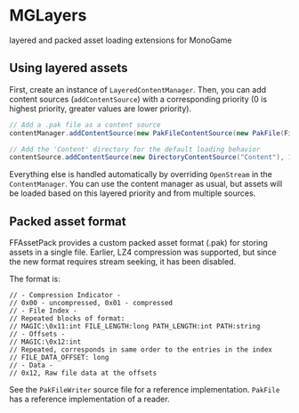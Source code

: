 # MGLayers

layered and packed asset loading extensions for MonoGame

## Using layered assets

First, create an instance of `LayeredContentManager`.
Then, you can add content sources (`addContentSource`) with a corresponding priority (0 is highest priority, greater values are lower priority).

```csharp
// Add a .pak file as a content source
contentManager.addContentSource(new PakFileContentSource(new PakFile(File.OpenRead("PackedContent.pak"))), 0);

// Add the 'Content' directory for the default loading behavior
contentSource.addContentSource(new DirectoryContentSource("Content"), 1);
```

Everything else is handled automatically by overriding `OpenStream` in the `ContentManager`. You can use
the content manager as usual, but assets will be loaded based on this layered priority and from multiple sources.

## Packed asset format

FFAssetPack provides a custom packed asset format (.pak) for storing assets in a single file.
Earlier, LZ4 compression was supported, but since the new format requires stream seeking, it has been disabled.

The format is:

```
// - Compression Indicator -
// 0x00 - uncompressed, 0x01 - compressed
// - File Index -
// Repeated blocks of format:
// MAGIC:\0x11:int FILE_LENGTH:long PATH_LENGTH:int PATH:string
// - Offsets -
// MAGIC:\0x12:int
// Repeated, corresponds in same order to the entries in the index
// FILE_DATA_OFFSET: long
// - Data -
// 0x12, Raw file data at the offsets
```

See the `PakFileWriter` source file for a reference implementation.
`PakFile` has a reference implementation of a reader.
